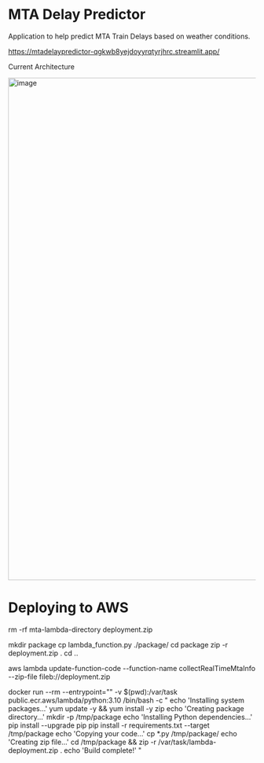 # MTA Delay Predictor
Application to help predict MTA Train Delays based on weather conditions.

https://mtadelaypredictor-qgkwb8yejdoyyrqtyrjhrc.streamlit.app/


Current Architecture

<img width="767" height="1023" alt="image" src="https://github.com/user-attachments/assets/2e7bcda1-4522-434a-a6c6-e78947aebbdc" />


# Deploying to AWS
rm -rf mta-lambda-directory deployment.zip

mkdir package
cp lambda_function.py ./package/
cd package
zip -r deployment.zip .
cd ..

aws lambda update-function-code   --function-name collectRealTimeMtaInfo   --zip-file fileb://deployment.zip


docker run --rm --entrypoint="" -v $(pwd):/var/task public.ecr.aws/lambda/python:3.10   /bin/bash -c "
    echo 'Installing system packages...'
    yum update -y && yum install -y zip
    echo 'Creating package directory...'
    mkdir -p /tmp/package
    echo 'Installing Python dependencies...'
    pip install --upgrade pip
    pip install -r requirements.txt --target /tmp/package
    echo 'Copying your code...'
    cp *.py /tmp/package/
    echo 'Creating zip file...'
    cd /tmp/package && zip -r /var/task/lambda-deployment.zip .
    echo 'Build complete!'
  "
